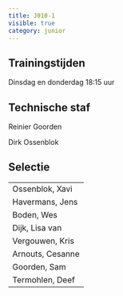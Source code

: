 ```yaml
---
title: J010-1
visible: true
category: junior
---
```

## Trainingstijden

Dinsdag en donderdag 18:15 uur

## Technische staf

Reinier Goorden

Dirk Ossenblok

## Selectie

<!--StartFragment-->

|                                     |
| ----------------------------------- |
| <!--StartFragment-->Ossenblok, Xavi |
| Havermans, Jens                     |
| Boden, Wes                          |
| Dijk, Lisa van                      |
| Vergouwen, Kris                     |
| Arnouts, Cesanne                    |
| Goorden, Sam                        |
| Termohlen, Deef<!--EndFragment-->   |

<!--EndFragment-->